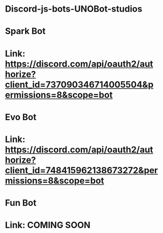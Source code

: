 # Discord-js-bots-UNOBot-studios

# Spark Bot
# Link: https://discord.com/api/oauth2/authorize?client_id=737090346714005504&permissions=8&scope=bot

# Evo Bot
# Link: https://discord.com/api/oauth2/authorize?client_id=748415962138673272&permissions=8&scope=bot

# Fun Bot
# Link: COMING SOON
